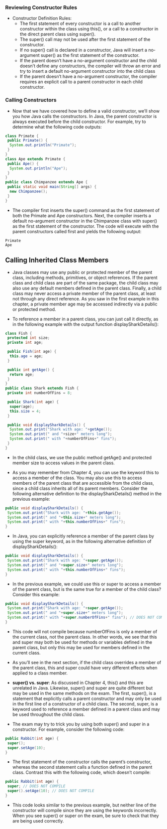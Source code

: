 ### Reviewing Constructor Rules

- Constructor Definition Rules:
   - The first statement of every constructor is a call to another constructor within the class using this(), or a call to a constructor in the direct parent class using super().
   - The super() call may not be used after the first statement of the constructor.
   - If no super() call is declared in a constructor, Java will insert a no-argument super() as the first statement of the constructor.
   - If the parent doesn’t have a no-argument constructor and the child doesn’t define any constructors, the compiler will throw an error and try to insert a default no-argument constructor into the child class
   - If the parent doesn’t have a no-argument constructor, the compiler requires an explicit call to a parent constructor in each child constructor.

### Calling Constructors

- Now that we have covered how to define a valid constructor, we’ll show you how Java calls the constructors. In Java, the parent constructor is always executed before the child constructor. For example, try to determine what the following code outputs:

```java
class Primate {
 public Primate() {
  System.out.println("Primate");
 }
}
class Ape extends Primate {
 public Ape() {
  System.out.println("Ape");
 }
}
public class Chimpanzee extends Ape {
 public static void main(String[] args) {
  new Chimpanzee();
 }
}
```

- The compiler first inserts the super() command as the first statement of both the Primate and Ape constructors. Next, the compiler inserts a default no-argument constructor in the Chimpanzee class with super() as the first statement of the constructor. The code will execute with the parent constructors called first and yields the following output:

```
Primate
Ape
```

## Calling Inherited Class Members

- Java classes may use any public or protected member of the parent class, including methods, primitives, or object references. If the parent class and child class are part of the same package, the child class may also use any default members defined in the parent class. Finally, a child class may never access a private member of the parent class, at least not through any direct reference. As you saw in the first example in this chapter, a private member age may be accessed indirectly via a public or protected method.

- To reference a member in a parent class, you can just call it directly, as in the following example with the output function displaySharkDetails():

```java
class Fish {
 protected int size;
 private int age;

 public Fish(int age) {
  this.age = age;
 }

 public int getAge() {
  return age;
 }
}
public class Shark extends Fish {
 private int numberOfFins = 8;

 public Shark(int age) {
  super(age);
  this.size = 4;
 }

 public void displaySharkDetails() {
  System.out.print("Shark with age: "+getAge());
  System.out.print(" and "+size+" meters long");
  System.out.print(" with "+numberOfFins+" fins");
 }
}
```

- In the child class, we use the public method getAge() and protected member size to access values in the parent class.

- As you may remember from Chapter 4, you can use the keyword this to access a member of the class. You may also use this to access members of the parent class that are accessible from the child class, since a child class inherits all of its parent members. Consider the following alternative definition to the displaySharkDetails() method in the previous example:

```java
public void displaySharkDetails() {
 System.out.print("Shark with age: "+this.getAge());
 System.out.print(" and "+this.size+" meters long");
 System.out.print(" with "+this.numberOfFins+" fins");
}
```

- In Java, you can explicitly reference a member of the parent class by using the super keyword, as in the following alternative definition of displaySharkDetails():

```java
public void displaySharkDetails() {
 System.out.print("Shark with age: "+super.getAge());
 System.out.print(" and "+super.size+" meters long");
 System.out.print(" with "+this.numberOfFins+" fins");
}
```

- In the previous example, we could use this or super to access a member of the parent class, but is the same true for a member of the child class? Consider this example:

```java
public void displaySharkDetails() {
 System.out.print("Shark with age: "+super.getAge());
 System.out.print(" and "+super.size+" meters long");
 System.out.print(" with "+super.numberOfFins+" fins"); // DOES NOT COMPILE
}
```

- This code will not compile because numberOfFins is only a member of the current class, not the parent class. In other words, we see that this and super may both be used for methods or variables defined in the parent class, but only this may be used for members defined in the current class.

- As you’ll see in the next section, if the child class overrides a member of the parent class, this and super could have very different effects when applied to a class member.

- __super() vs. super__: As discussed in Chapter 4, this() and this are unrelated in Java. Likewise, super() and super are quite different but may be used in the same methods on the exam. The first, super(), is a statement that explicitly calls a parent constructor and may only be used in the first line of a constructor of a child class. The second, super, is a keyword used to reference a member defined in a parent class and may be used throughout the child class.

- The exam may try to trick you by using both super() and super in a constructor. For example, consider the following code:

```java
public Rabbit(int age) {
 super();
 super.setAge(10);
}
```

- The first statement of the constructor calls the parent’s constructor, whereas the second statement calls a function defined in the parent class. Contrast this with the following code, which doesn’t compile:

```java
public Rabbit(int age) {
 super; // DOES NOT COMPILE
 super().setAge(10); // DOES NOT COMPILE
}
```

- This code looks similar to the previous example, but neither line of the constructor will compile since they are using the keywords incorrectly. When you see super() or super on the exam, be sure to check that they are being used correctly.